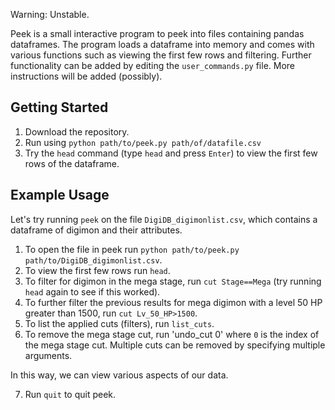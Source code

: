 
Warning: Unstable.

Peek is a small interactive program to peek into files containing pandas dataframes. The program loads a dataframe 
into memory and comes with various functions such as viewing the first few rows and filtering. Further 
functionality can be added by editing the `user_commands.py` file. More instructions will be added (possibly).


## Getting Started

1. Download the repository.
2. Run using `python path/to/peek.py path/of/datafile.csv`
3. Try the `head` command (type `head` and press `Enter`) to view the first few rows of the dataframe.

## Example Usage

Let's try running `peek` on the file `DigiDB_digimonlist.csv`, which contains a dataframe of digimon and their attributes.

1. To open the file in peek run `python path/to/peek.py path/to/DigiDB_digimonlist.csv`.
2. To view the first few rows run `head`.
3. To filter for digimon in the mega stage, run `cut Stage==Mega` (try running `head` again to see if this worked).
4. To further filter the previous results for mega digimon with a level 50 HP greater than 1500, run `cut Lv_50_HP>1500`.
5. To list the applied cuts (filters), run `list_cuts`.
6. To remove the mega stage cut, run 'undo_cut 0' where `0` is the index of the mega stage cut. Multiple cuts can be removed by specifying multiple arguments.

In this way, we can view various aspects of our data.

7. Run `quit` to quit peek.



